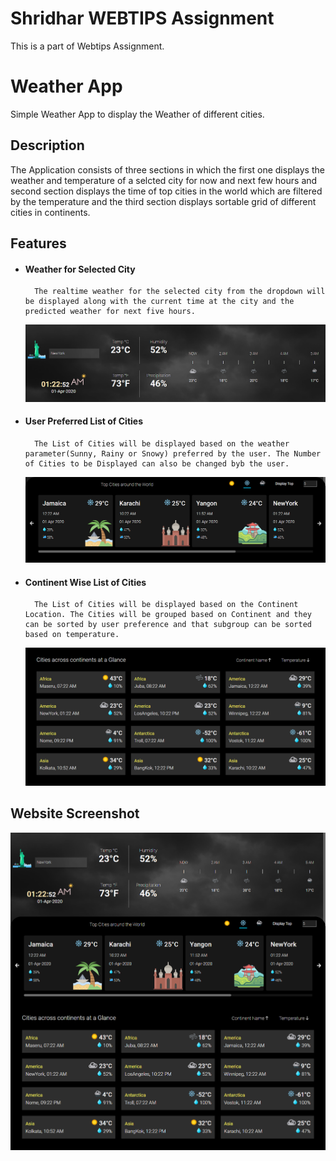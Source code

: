 # Shridhar WEBTIPS Assignment

This is a part of Webtips Assignment.

# Weather App

Simple Weather App to display the Weather of different cities.

## Description

The Application consists of three sections in which the first one displays the weather and temperature of a selcted city for now and next few hours and second section displays the time of top cities in the world which are filtered by the temperature and the third section displays sortable grid of different cities in continents.

## Features

- #### Weather for Selected City

        The realtime weather for the selected city from the dropdown will be displayed along with the current time at the city and the predicted weather for next five hours.
  
  ![topSection](assets/topSection.png)

- #### User Preferred List of Cities

        The List of Cities will be displayed based on the weather parameter(Sunny, Rainy or Snowy) preferred by the user. The Number of Cities to be Displayed can also be changed byb the user.
  
  ![middleSection](assets/middleSection.png)

- #### Continent Wise List of Cities
        The List of Cities will be displayed based on the Continent Location. The Cities will be grouped based on Continent and they can be sorted by user preference and that subgroup can be sorted based on temperature.
  
  ![bottomSection](assets/bottomSection.png)

## Website Screenshot

![website](assets/website.png)
